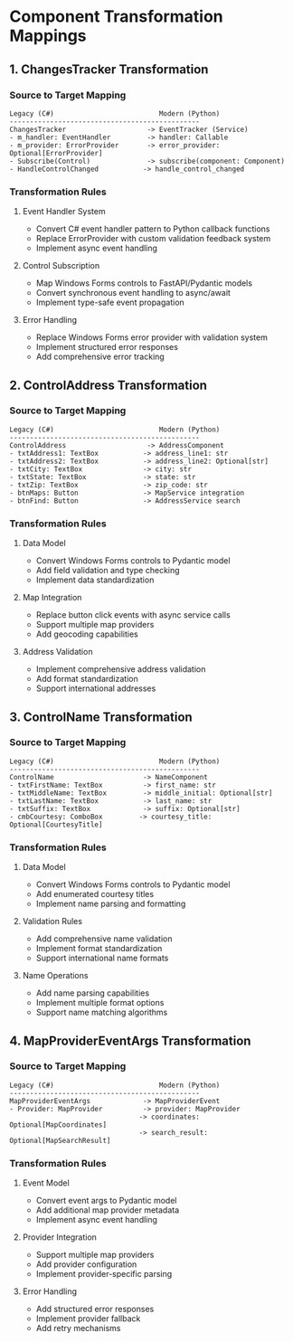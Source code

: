 # Component Transformation Mappings

## 1. ChangesTracker Transformation

### Source to Target Mapping
```
Legacy (C#)                          Modern (Python)
-----------------------------------------------
ChangesTracker                    -> EventTracker (Service)
- m_handler: EventHandler         -> handler: Callable
- m_provider: ErrorProvider       -> error_provider: Optional[ErrorProvider]
- Subscribe(Control)              -> subscribe(component: Component)
- HandleControlChanged           -> handle_control_changed
```

### Transformation Rules
1. Event Handler System
   - Convert C# event handler pattern to Python callback functions
   - Replace ErrorProvider with custom validation feedback system
   - Implement async event handling

2. Control Subscription
   - Map Windows Forms controls to FastAPI/Pydantic models
   - Convert synchronous event handling to async/await
   - Implement type-safe event propagation

3. Error Handling
   - Replace Windows Forms error provider with validation system
   - Implement structured error responses
   - Add comprehensive error tracking

## 2. ControlAddress Transformation

### Source to Target Mapping
```
Legacy (C#)                          Modern (Python)
-----------------------------------------------
ControlAddress                    -> AddressComponent
- txtAddress1: TextBox           -> address_line1: str
- txtAddress2: TextBox           -> address_line2: Optional[str]
- txtCity: TextBox               -> city: str
- txtState: TextBox              -> state: str
- txtZip: TextBox                -> zip_code: str
- btnMaps: Button                -> MapService integration
- btnFind: Button                -> AddressService search
```

### Transformation Rules
1. Data Model
   - Convert Windows Forms controls to Pydantic model
   - Add field validation and type checking
   - Implement data standardization

2. Map Integration
   - Replace button click events with async service calls
   - Support multiple map providers
   - Add geocoding capabilities

3. Address Validation
   - Implement comprehensive address validation
   - Add format standardization
   - Support international addresses

## 3. ControlName Transformation

### Source to Target Mapping
```
Legacy (C#)                          Modern (Python)
-----------------------------------------------
ControlName                      -> NameComponent
- txtFirstName: TextBox          -> first_name: str
- txtMiddleName: TextBox         -> middle_initial: Optional[str]
- txtLastName: TextBox           -> last_name: str
- txtSuffix: TextBox             -> suffix: Optional[str]
- cmbCourtesy: ComboBox         -> courtesy_title: Optional[CourtesyTitle]
```

### Transformation Rules
1. Data Model
   - Convert Windows Forms controls to Pydantic model
   - Add enumerated courtesy titles
   - Implement name parsing and formatting

2. Validation Rules
   - Add comprehensive name validation
   - Implement format standardization
   - Support international name formats

3. Name Operations
   - Add name parsing capabilities
   - Implement multiple format options
   - Support name matching algorithms

## 4. MapProviderEventArgs Transformation

### Source to Target Mapping
```
Legacy (C#)                          Modern (Python)
-----------------------------------------------
MapProviderEventArgs             -> MapProviderEvent
- Provider: MapProvider          -> provider: MapProvider
                                -> coordinates: Optional[MapCoordinates]
                                -> search_result: Optional[MapSearchResult]
```

### Transformation Rules
1. Event Model
   - Convert event args to Pydantic model
   - Add additional map provider metadata
   - Implement async event handling

2. Provider Integration
   - Support multiple map providers
   - Add provider configuration
   - Implement provider-specific parsing

3. Error Handling
   - Add structured error responses
   - Implement provider fallback
   - Add retry mechanisms
